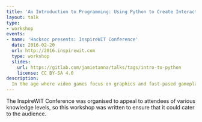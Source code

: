 ```yaml
---
title: 'An Introduction to Programming: Using Python to Create Interactive Programs'
layout: talk
type:
- workshop
events:
- name: 'Hacksoc presents: InspireWIT Conference'
  date: 2016-02-20
  url: http://2016.inspirewit.com
  type: workshop
  slides:
    url: https://gitlab.com/jamietanna/talks/tags/intro-to-python
    license: CC BY-SA 4.0
description:
  In the age where video games focus on graphics and fast-pased gameplay, it is sometimes nice to go back to basics. Learn Python programming by building your first text-based adventure game.
---
```

The InspireWIT Conference was organised to appeal to attendees of various knowledge levels, so this workshop was written to ensure that it could cater to the audience.
